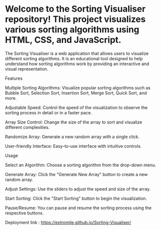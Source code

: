 <h1>Welcome to the Sorting Visualiser repository! This project visualizes various sorting algorithms using HTML, CSS, and JavaScript.</h1>

The Sorting Visualiser is a web application that allows users to visualize different sorting algorithms. It is an educational tool designed to help understand how sorting algorithms work by providing an interactive and visual representation.


Features

Multiple Sorting Algorithms: Visualize popular sorting algorithms such as Bubble Sort, Selection Sort, Insertion Sort, Merge Sort, Quick Sort, and more.

Adjustable Speed: Control the speed of the visualization to observe the sorting process in detail or in a faster pace.

Array Size Control: Change the size of the array to sort and visualize different complexities.

Randomize Array: Generate a new random array with a single click.

User-friendly Interface: Easy-to-use interface with intuitive controls.


Usage

Select an Algorithm: Choose a sorting algorithm from the drop-down menu.

Generate Array: Click the "Generate New Array" button to create a new random array.

Adjust Settings: Use the sliders to adjust the speed and size of the array.

Start Sorting: Click the "Start Sorting" button to begin the visualization.

Pause/Resume: You can pause and resume the sorting process using the respective buttons.

Deployment link : https://extromile.github.io/Sorting-Visualiser/

